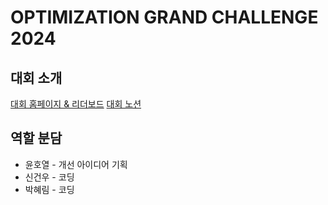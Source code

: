 # OPTIMIZATION GRAND CHALLENGE 2024 
## 대회 소개
[대회 홈페이지 & 리더보드](https://www.optichallenge.com/)
[대회 노션](https://optichallenge.notion.site/OGC2024-be66791b61804bf29e991f6ab6941d5d)

## 역할 분담
* 윤호열 - 개선 아이디어 기획
* 신건우 - 코딩
* 박혜림 - 코딩
